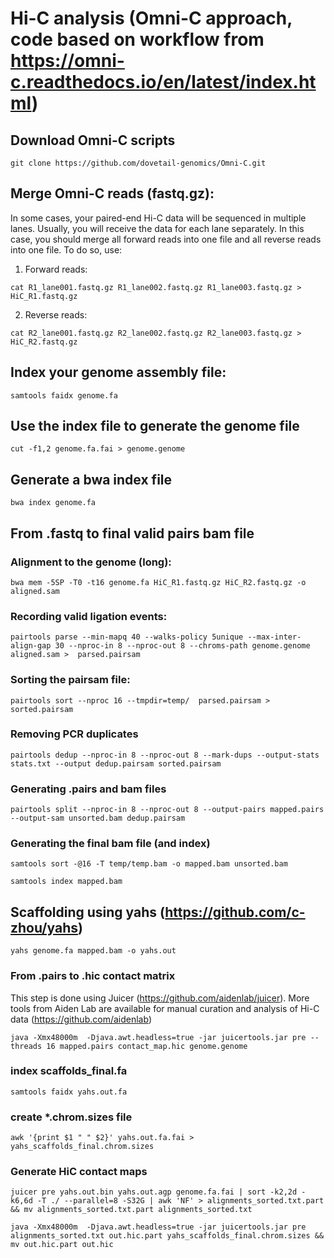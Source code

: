 # Hi-C analysis (Omni-C approach, code based on workflow from https://omni-c.readthedocs.io/en/latest/index.html) 

## Download Omni-C scripts

```
git clone https://github.com/dovetail-genomics/Omni-C.git
```

## Merge Omni-C reads (fastq.gz):
In some cases, your paired-end Hi-C data will be sequenced in multiple lanes. Usually, you will receive the data for each lane separately. In this case, you should merge all forward reads into one file and all reverse reads into one file.  To do so, use:

1. Forward reads:
```
cat R1_lane001.fastq.gz R1_lane002.fastq.gz R1_lane003.fastq.gz > HiC_R1.fastq.gz
```
2. Reverse reads:
```
cat R2_lane001.fastq.gz R2_lane002.fastq.gz R2_lane003.fastq.gz > HiC_R2.fastq.gz
```

## Index your genome assembly file:
```
samtools faidx genome.fa
```

## Use the index file to generate the genome file
```
cut -f1,2 genome.fa.fai > genome.genome
```

## Generate a bwa index file
```
bwa index genome.fa
```

## From .fastq to final valid pairs bam file

### Alignment to the genome (long):
```
bwa mem -5SP -T0 -t16 genome.fa HiC_R1.fastq.gz HiC_R2.fastq.gz -o aligned.sam
```
### Recording valid ligation events:
```
pairtools parse --min-mapq 40 --walks-policy 5unique --max-inter-align-gap 30 --nproc-in 8 --nproc-out 8 --chroms-path genome.genome  aligned.sam >  parsed.pairsam
```
### Sorting the pairsam file:
```
pairtools sort --nproc 16 --tmpdir=temp/  parsed.pairsam > sorted.pairsam
```
### Removing PCR duplicates
```
pairtools dedup --nproc-in 8 --nproc-out 8 --mark-dups --output-stats stats.txt --output dedup.pairsam sorted.pairsam
```
### Generating .pairs and bam files
```
pairtools split --nproc-in 8 --nproc-out 8 --output-pairs mapped.pairs --output-sam unsorted.bam dedup.pairsam
```
### Generating the final bam file (and index)
```
samtools sort -@16 -T temp/temp.bam -o mapped.bam unsorted.bam
```
```
samtools index mapped.bam
```
## Scaffolding using yahs (https://github.com/c-zhou/yahs)
```
yahs genome.fa mapped.bam -o yahs.out
```

### From .pairs to .hic contact matrix

This step is done using Juicer (https://github.com/aidenlab/juicer). More tools from Aiden Lab are available for manual curation and analysis of Hi-C data (https://github.com/aidenlab)
```
java -Xmx48000m  -Djava.awt.headless=true -jar juicertools.jar pre --threads 16 mapped.pairs contact_map.hic genome.genome
```

### index scaffolds_final.fa
```
samtools faidx yahs.out.fa
```

### create *.chrom.sizes file
```
awk '{print $1 " " $2}' yahs.out.fa.fai > yahs_scaffolds_final.chrom.sizes
```

### Generate HiC contact maps
```
juicer pre yahs.out.bin yahs.out.agp genome.fa.fai | sort -k2,2d -k6,6d -T ./ --parallel=8 -S32G | awk 'NF' > alignments_sorted.txt.part && mv alignments_sorted.txt.part alignments_sorted.txt
```

```
java -Xmx48000m  -Djava.awt.headless=true -jar juicertools.jar pre alignments_sorted.txt out.hic.part yahs_scaffolds_final.chrom.sizes && mv out.hic.part out.hic
```



